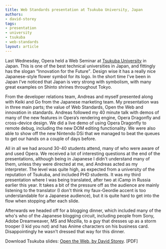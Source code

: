 ```yaml
---
title: Web Standards presentation at Tsukuba University, Japan
authors:
- david-storey
tags:
- presentation
- university
- tsukuba
- web-standards
layout: article
---
```

<p>Last Wednesday, Opera held a Web Seminar at <a href="http://www.tsukuba.ac.jp">Tsukuba University</a> in Japan.  This is one of the best technical universities in Japan, and fittingly has the slogan <q>Innovation for the Future</q>.  Design wise it has a really nice Japanese-style flower symbol for its logo.  In the short time I’ve been in Japan I’ve noticed that Japan is very strong with symbolism, with many great examples on Shinto shrines throughout Tokyo.</p>

<p>From the developer relations team,  Andreas and myself presented along with Keiki and Go from the Japanese marketing team.  My presentation was in three main parts; the value of Web Standards, Open the Web and innovation in standards.  Andreas followed my 40 minute talk with demos of many of the new features in Opera’s rendering engine, Opera Dragonfly and cross-device design.  We did a live demo of using Opera Dragonfly to remote debug, including the new DOM editing functionality.  We were also able to show off the new Nintendo DSi that we managed to beat the queues to get our hands on a couple of days before.</p>

<p>All in all we had around 30-40 students attend, many of who were aware of and used Opera.  We received a lot of interesting questions at the end of the presentations, although being in Japanese I didn&#39;t understand many of them, unless they were directed at me, and Andreas acted as my interpreter.  The level was quite high, as expected from a university of the reputation of Tsukuba, and included PHD students.  It was my third presentation where I was being translated, after two at iCamp in Russia earlier this year.  It takes a bit of the pressure off as the audience are mainly listening to the translator (I don&#39;t think my faux-Geordie accent is too understandable for a Japanese audience), but it is quite hard to get into the flow when stopping after each slide.</p>

<p>Afterwards we headed off for a blogging dinner, which included many of the who&#39;s who of the Japanese blogging circuit, including people from Sony, Adobe Dreamweaver, MS and Mozilla, to a guy that dresses up as a storm trooper (I kid you not) and has Anime characters on his business card.  Disappointingly he wasn&#39;t dressed that way for this dinner.</p>

<p>Download Tsukuba slides: <a href="http://files.myopera.com/dstorey/files/JapanPresentation.pdf">Open the Web, by David Storey</a>. [PDF]</p>
